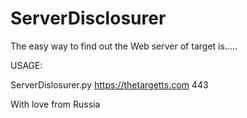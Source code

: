 # ServerDisclosurer

The easy way to find out the Web server of target is.....

USAGE: 

ServerDislosurer.py https://thetargetts.com 443

With love from Russia

